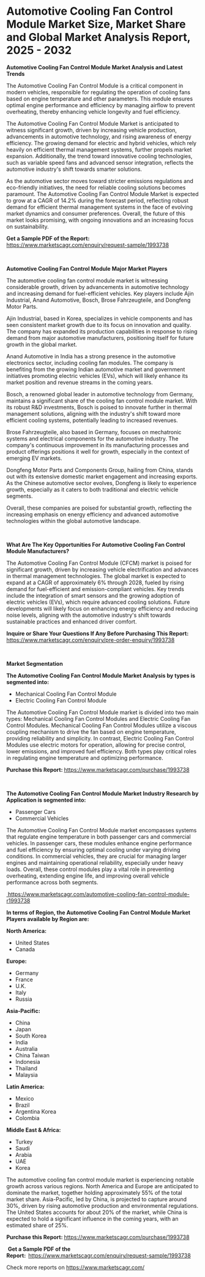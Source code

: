 <p><h1>Automotive Cooling Fan Control Module Market Size, Market Share and Global Market Analysis Report, 2025 - 2032</h1></p><p><strong>Automotive Cooling Fan Control Module Market Analysis and Latest Trends</strong></p>
<p><p>The Automotive Cooling Fan Control Module is a critical component in modern vehicles, responsible for regulating the operation of cooling fans based on engine temperature and other parameters. This module ensures optimal engine performance and efficiency by managing airflow to prevent overheating, thereby enhancing vehicle longevity and fuel efficiency.</p><p>The Automotive Cooling Fan Control Module Market is anticipated to witness significant growth, driven by increasing vehicle production, advancements in automotive technology, and rising awareness of energy efficiency. The growing demand for electric and hybrid vehicles, which rely heavily on efficient thermal management systems, further propels market expansion. Additionally, the trend toward innovative cooling technologies, such as variable speed fans and advanced sensor integration, reflects the automotive industry's shift towards smarter solutions.</p><p>As the automotive sector moves toward stricter emissions regulations and eco-friendly initiatives, the need for reliable cooling solutions becomes paramount. The Automotive Cooling Fan Control Module Market is expected to grow at a CAGR of 14.2% during the forecast period, reflecting robust demand for efficient thermal management systems in the face of evolving market dynamics and consumer preferences. Overall, the future of this market looks promising, with ongoing innovations and an increasing focus on sustainability.</p></p>
<p><strong>Get a Sample PDF of the Report:&nbsp;</strong> <a href="https://www.marketscagr.com/enquiry/request-sample/1993738?utm_campaign=2990&utm_medium=2&utm_source=Github&utm_content=ia&utm_term=29032025&utm_id=automotive-cooling-fan-control-module">https://www.marketscagr.com/enquiry/request-sample/1993738</a></p>
<p>&nbsp;</p>
<p><strong>Automotive Cooling Fan Control Module Major Market Players</strong></p>
<p><p>The automotive cooling fan control module market is witnessing considerable growth, driven by advancements in automotive technology and increasing demand for fuel-efficient vehicles. Key players include Ajin Industrial, Anand Automotive, Bosch, Brose Fahrzeugteile, and Dongfeng Motor Parts.</p><p>Ajin Industrial, based in Korea, specializes in vehicle components and has seen consistent market growth due to its focus on innovation and quality. The company has expanded its production capabilities in response to rising demand from major automotive manufacturers, positioning itself for future growth in the global market.</p><p>Anand Automotive in India has a strong presence in the automotive electronics sector, including cooling fan modules. The company is benefiting from the growing Indian automotive market and government initiatives promoting electric vehicles (EVs), which will likely enhance its market position and revenue streams in the coming years.</p><p>Bosch, a renowned global leader in automotive technology from Germany, maintains a significant share of the cooling fan control module market. With its robust R&D investments, Bosch is poised to innovate further in thermal management solutions, aligning with the industry's shift toward more efficient cooling systems, potentially leading to increased revenues.</p><p>Brose Fahrzeugteile, also based in Germany, focuses on mechatronic systems and electrical components for the automotive industry. The company's continuous improvement in its manufacturing processes and product offerings positions it well for growth, especially in the context of emerging EV markets.</p><p>Dongfeng Motor Parts and Components Group, hailing from China, stands out with its extensive domestic market engagement and increasing exports. As the Chinese automotive sector evolves, Dongfeng is likely to experience growth, especially as it caters to both traditional and electric vehicle segments.</p><p>Overall, these companies are poised for substantial growth, reflecting the increasing emphasis on energy efficiency and advanced automotive technologies within the global automotive landscape.</p></p>
<p>&nbsp;</p>
<p><strong>What Are The Key Opportunities For Automotive Cooling Fan Control Module Manufacturers?</strong></p>
<p><p>The Automotive Cooling Fan Control Module (CFCM) market is poised for significant growth, driven by increasing vehicle electrification and advances in thermal management technologies. The global market is expected to expand at a CAGR of approximately 6% through 2028, fueled by rising demand for fuel-efficient and emission-compliant vehicles. Key trends include the integration of smart sensors and the growing adoption of electric vehicles (EVs), which require advanced cooling solutions. Future developments will likely focus on enhancing energy efficiency and reducing noise levels, aligning with the automotive industry's shift towards sustainable practices and enhanced driver comfort.</p></p>
<p><strong>Inquire or Share Your Questions If Any Before Purchasing This Report:</strong> <a href="https://www.marketscagr.com/enquiry/pre-order-enquiry/1993738?utm_campaign=2990&utm_medium=2&utm_source=Github&utm_content=ia&utm_term=29032025&utm_id=automotive-cooling-fan-control-module">https://www.marketscagr.com/enquiry/pre-order-enquiry/1993738</a></p>
<p>&nbsp;</p>
<p><strong>Market Segmentation</strong></p>
<p><strong>The Automotive Cooling Fan Control Module Market Analysis by types is segmented into:</strong></p>
<p><ul><li>Mechanical Cooling Fan Control Module</li><li>Electric Cooling Fan Control Module</li></ul></p>
<p><p>The Automotive Cooling Fan Control Module market is divided into two main types: Mechanical Cooling Fan Control Modules and Electric Cooling Fan Control Modules. Mechanical Cooling Fan Control Modules utilize a viscous coupling mechanism to drive the fan based on engine temperature, providing reliability and simplicity. In contrast, Electric Cooling Fan Control Modules use electric motors for operation, allowing for precise control, lower emissions, and improved fuel efficiency. Both types play critical roles in regulating engine temperature and optimizing performance.</p></p>
<p><strong>Purchase this Report:&nbsp;</strong><a href="https://www.marketscagr.com/purchase/1993738?utm_campaign=2990&utm_medium=2&utm_source=Github&utm_content=ia&utm_term=29032025&utm_id=automotive-cooling-fan-control-module">https://www.marketscagr.com/purchase/1993738</a></p>
<p>&nbsp;</p>
<p><strong>The Automotive Cooling Fan Control Module Market Industry Research by Application is segmented into:</strong></p>
<p><ul><li>Passenger Cars</li><li>Commercial Vehicles</li></ul></p>
<p><p>The Automotive Cooling Fan Control Module market encompasses systems that regulate engine temperature in both passenger cars and commercial vehicles. In passenger cars, these modules enhance engine performance and fuel efficiency by ensuring optimal cooling under varying driving conditions. In commercial vehicles, they are crucial for managing larger engines and maintaining operational reliability, especially under heavy loads. Overall, these control modules play a vital role in preventing overheating, extending engine life, and improving overall vehicle performance across both segments.</p></p>
<p><a href="https://www.marketscagr.com/automotive-cooling-fan-control-module-r1993738?utm_campaign=2990&utm_medium=2&utm_source=Github&utm_content=ia&utm_term=29032025&utm_id=automotive-cooling-fan-control-module">&nbsp;https://www.marketscagr.com/automotive-cooling-fan-control-module-r1993738</a></p>
<p><strong>In terms of Region, the Automotive Cooling Fan Control Module Market Players available by Region are:</strong></p>
<p>
    <p> <strong> North America: </strong>
        <ul>
            <li>United States</li>
            <li>Canada</li>
        </ul>
        </p> 
    <p> <strong> Europe: </strong>
        <ul>
            <li>Germany</li>
            <li>France</li>
            <li>U.K.</li>
            <li>Italy</li>
            <li>Russia</li>
        </ul>
        </p> 
    <p> <strong> Asia-Pacific: </strong>
        <ul>
            <li>China</li>
            <li>Japan</li>
            <li>South Korea</li>
            <li>India</li>
            <li>Australia</li>
            <li>China Taiwan</li>
            <li>Indonesia</li>
            <li>Thailand</li>
            <li>Malaysia</li>
        </ul>
        </p> 
    <p> <strong> Latin America: </strong>
        <ul>
            <li>Mexico</li>
            <li>Brazil</li>
            <li>Argentina Korea</li>
            <li>Colombia</li>
        </ul>
        </p> 
    <p> <strong> Middle East & Africa: </strong>
        <ul>
            <li>Turkey</li>
            <li>Saudi</li>
            <li>Arabia</li>
            <li>UAE</li>
            <li>Korea</li>
        </ul>
    </p>
    </p>
<p><p>The automotive cooling fan control module market is experiencing notable growth across various regions. North America and Europe are anticipated to dominate the market, together holding approximately 55% of the total market share. Asia-Pacific, led by China, is projected to capture around 30%, driven by rising automotive production and environmental regulations. The United States accounts for about 20% of the market, while China is expected to hold a significant influence in the coming years, with an estimated share of 25%.</p></p>
<p><strong>Purchase this Report: </strong><a href="https://www.marketscagr.com/purchase/1993738?utm_campaign=2990&utm_medium=2&utm_source=Github&utm_content=ia&utm_term=29032025&utm_id=automotive-cooling-fan-control-module">https://www.marketscagr.com/purchase/1993738</a></p>
<p>&nbsp;<strong>Get a Sample PDF of the Report:&nbsp;&nbsp;</strong><a href="https://www.marketscagr.com/enquiry/request-sample/1993738?utm_campaign=2990&utm_medium=2&utm_source=Github&utm_content=ia&utm_term=29032025&utm_id=automotive-cooling-fan-control-module">https://www.marketscagr.com/enquiry/request-sample/1993738</a></p>
<p><strong></strong></p>
<p>Check more reports on <a href="https://www.marketscagr.com/?utm_campaign=2990&utm_medium=2&utm_source=Github&utm_content=ia&utm_term=29032025&utm_id=automotive-cooling-fan-control-module">https://www.marketscagr.com/</a></p>
